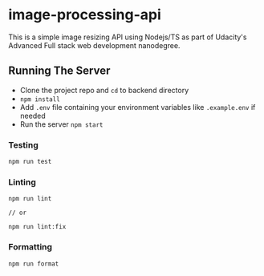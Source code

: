 # image-processing-api

This is a simple image resizing API using Nodejs/TS as part of Udacity's Advanced Full stack web development nanodegree.

## Running The Server

- Clone the project repo and `cd` to backend directory
- `npm install`
- Add `.env` file containing your environment variables like `.example.env` if needed
- Run the server `npm start`

### Testing

```bash
npm run test
```

### Linting

```
npm run lint

// or

npm run lint:fix
```

### Formatting

```
npm run format
```
